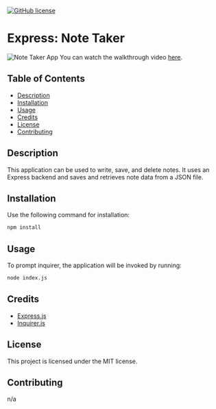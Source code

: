 [![GitHub license](https://img.shields.io/badge/license-MIT-blue.svg)](https://github.com/maphaiyarath/note-taker)
# Express: Note Taker

![Note Taker App](./TODO)
You can watch the walkthrough video [here](./TODO).

## Table of Contents
* [Description](#description)
* [Installation](#installation)
* [Usage](#usage)
* [Credits](#credits)
* [License](#license)
* [Contributing](#contributing)

## Description
This application can be used to write, save, and delete notes. It uses an Express backend and saves and retrieves note data from a JSON file.

## Installation
Use the following command for installation:
```bash
npm install
```

## Usage
To prompt inquirer, the application will be invoked by running:
```bash
node index.js
```

## Credits
* [Express.js](http://expressjs.com/)
* [Inquirer.js](https://www.npmjs.com/package/inquirer)

## License
This project is licensed under the MIT license.

## Contributing
n/a